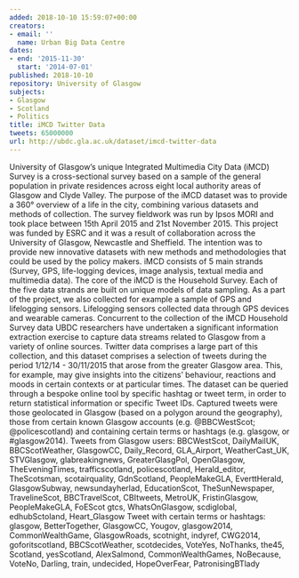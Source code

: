 ```yaml
---
added: 2018-10-10 15:59:07+00:00
creators:
- email: ''
  name: Urban Big Data Centre
dates:
- end: '2015-11-30'
  start: '2014-07-01'
published: 2018-10-10
repository: University of Glasgow
subjects:
- Glasgow
- Scotland
- Politics
title: iMCD Twitter Data
tweets: 65000000
url: http://ubdc.gla.ac.uk/dataset/imcd-twitter-data
---
```


University of Glasgow’s unique Integrated Multimedia City Data (iMCD) Survey is a cross-sectional survey based on a sample of the general population in private residences across eight local authority areas of Glasgow and Clyde Valley. The purpose of the iMCD dataset was to provide a 360° overview of a life in the city, combining various datasets and methods of collection.
The survey fieldwork was run by Ipsos MORI and took place between 15th April 2015 and 21st November 2015. This project was funded by ESRC and it was a result of collaboration across the University of Glasgow, Newcastle and Sheffield. The intention was to provide new innovative datasets with new methods and methodologies that could be used by the policy makers.
iMCD consists of 5 main strands (Survey, GPS, life-logging devices, image analysis, textual media and multimedia data). The core of the iMCD is the Household Survey. Each of the five data strands are built on unique models of data sampling. As a part of the project, we also collected for example a sample of GPS and lifelogging sensors. Lifelogging sensors collected data through GPS devices and wearable cameras.
Concurrent to the collection of the iMCD Household Survey data UBDC researchers have undertaken a significant information extraction exercise to capture data streams related to Glasgow from a variety of online sources. Twitter data comprises a large part of this collection, and this dataset comprises a selection of tweets during the period 1/12/14 - 30/11/2015 that arose from the greater Glasgow area. This, for example, may give insights into the citizens’ behaviour, reactions and moods in certain contexts or at particular times. The dataset can be queried through a bespoke online tool by specific hashtag or tweet term, in order to return statistical information or specific Tweet IDs.  Captured tweets were those geolocated in Glasgow (based on a polygon around the geography), those from certain known Glasgow accounts (e.g. @BBCWestScot; @policescotland) and containing certain terms or hashtags (e.g. glasgow, or #glasgow2014).
Tweets from Glasgow users: BBCWestScot, DailyMailUK, BBCScotWeather, GlasgowCC, Daily_Record, GLA_Airport, WeatherCast_UK, STVGlasgow, glabreakingnews, GreaterGlasgPol, OpenGlasgow, TheEveningTimes, trafficscotland, policescotland, Herald_editor, TheScotsman, scotairquality, GdnScotland, PeopleMakeGLA, EverttHerald, GlasgowSubway, newsundayherlad, EducationScot, TheSunNewspaper, TravelineScot, BBCTravelScot, CBItweets, MetroUK, FristinGlasgow, PeopleMakeGLA, FoEScot gtcs, WhatsOnGlasgow, scdiglobal, edhubSctoland, Heart_Glasgow
Tweet with certain terms or hashtags: glasgow, BetterTogether, GlasgowCC, Yougov, glasgow2014, CommonWealthGame, GlasgowRoads, scotnight, indyref, CWG2014, goforitscotland, BBCScotWeather, scotdecides, VoteYes, NoThanks, the45, Scotland, yesScotland, AlexSalmond, CommonWealthGames, NoBecause, VoteNo, Darling, train, undecided, HopeOverFear, PatronisingBTlady
